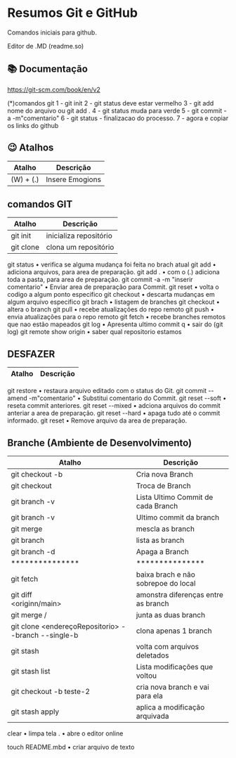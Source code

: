 
# Resumos Git e GitHub

Comandos iniciais para github.

Editor de .MD  (readme.so)

## 📚 Documentação
https://git-scm.com/book/en/v2

(*)comandos git
1 - git init
2 - git status deve estar vermelho
3 - git add nome do arquivo ou git add .
4 - git status muda para verde
5 - git commit - a -m"comentario"
6 - git status  -  finalizacao do processo.
7 - agora e copiar os links do github


## 😉 Atalhos

| Atalho | Descrição |
|--------|-----------|
|(W) + (.) | Insere Emogions |


## comandos GIT
| Atalho | Descrição |
|--------|-----------|
| git init | inicializa repositório |
| git clone | clona um repositório |
git status • verifica se alguma mudança foi feita no brach atual
git add • adiciona arquivos, para area de preparação.
git add . • com o (.) adiciona toda a pasta, para area de preparação.
git commit -a -m "inserir comentario" • Enviar area de preparação para Commit.
git reset • volta o codigo a algum ponto especifico
git checkout • descarta mudanças em algum arquivo especifico
git brach • listagem de branches
git checkout • altera o branch
git pull • recebe atualizações do repo remoto
git push • envia atualizações para o repo remoto
git fetch • recebe branches remotos que nao estão mapeados
git log • Apresenta ultimo commit
q • sair do (git log)
git remote show origin • saber qual repositorio estamos

## DESFAZER 
| Atalho | Descrição |
|--------|-----------|
git restore <arquivo> • restaura arquivo editado com o status do Git.
git commit --amend -m"comentario" • Substitui comentario do Commit.
git reset --soft <rest do commit que vai retornar> • reseta commit anteriores.
git reset --mixed <rest do commit que vai retornar> • adciona arquivos do commit anteriar a area de preparação.
git reset --hard <rest do commit que vai retornar> • apaga tudo até o commit informado.
git reset <Arquivo> • Remove arquivo da area de preparação.

## Branche (Ambiente de Desenvolvimento)
| Atalho | Descrição |
|--------|-----------|
| git checkout -b <NomeBranch> | Cria nova Branch |
| git checkout <NomeBranch> | Troca de Branch |
| git branch -v | Lista Ultimo Commit de cada Branch |
| git branch -v | Ultimo commit da branch |
| git merge <NomeBranch> | mescla as branch |
| git branch | lista as branch |
| git branch -d <NomeBranch> | Apaga a Branch |
| *************** | *************** |
| git fetch <origin> <main> | baixa brach e não sobrepoe do local |
| git diff <main> <originn/main> | amonstra diferenças entre as branch |
| git merge <origin>/<main> | junta as duas branch |
| git clone <endereçoRepositorio> --branch <nomeBranch> --single-b | clona apenas 1 branch |
| git stash | volta com arquivos deletados |
| git stash list | Lista modificações que voltou |
| git checkout -b teste-2 | cria nova branch e vai para ela |
| git stash apply | aplica a modificação arquivada |






clear • limpa tela
. • abre o editor online

touch README.mbd • criar arquivo de texto


